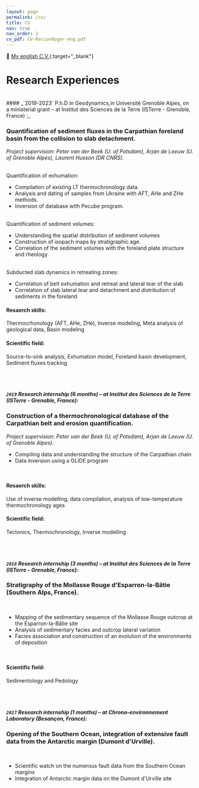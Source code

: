 ```yaml
---
layout: page
permalink: /cv/
title: CV
nav: true
nav_order: 2
cv_pdf: CV-MarionRoger-eng.pdf
---
```


📄  [My english C.V.](/assets/pdf/CV-MarionRoger-2023-EN.pdf){:target="_blank"}


<h1>Research Experiences</h1> 
<br>
#### _`2019-2023` P.h.D in Geodynamics,in Université Grenoble Alpes, on a ministerial grant – at Institut des Sciences de la Terre (ISTerre - Grenoble, France) :_   

<h3> Quantification of sediment fluxes in the Carpathian foreland basin from the collision to slab detachment.</h3>
<i>Project supervision:  Peter van der Beek (U. of Potsdam), Arjan de Leeuw (U. of Grenoble Alpes), Laurent Husson (DR CNRS).</i>

<br>Quantification of exhumation:
<ul>
  <li>Compilation of existing LT thermochronology data.</li>
  <li>Analysis and dating of samples from Ukraine with AFT, AHe and ZHe methods.</li>
  <li>Inversion of database with Pecube program.</li>
</ul>

<br>Quantification of sediment volumes:
<ul>
  <li>Understanding the spatial distribution of sediment volumes</li>
  <li>Construction of isopach maps by stratigraphic age.</li>
  <li>Correlation of the sediment volumes with the foreland plate structure and rheology.  </li>
</ul>

<br>Subducted slab dynamics in retreating zones:
<ul>
  <li>Correlation of belt exhumation and retreat and lateral tear of the slab</li>
  <li>Correlation of slab lateral tear and detachment and distribution of sediments in the foreland </li>
</ul> 
  
<p><h4>Resaerch skills:</h4> 
Thermocrhonology (AFT, AHe, ZHe), Inverse modeling, Meta analysis of geological data, Basin modeling
<h4>Scientific field:</h4> 
Source-to-sink analysis, Exhumation model, Foreland basin development, Sediment fluxes tracking
</p>
<br>
<br>


#### _`2019` Research internship <b>(6 months)</b> – at Institut des Sciences de la Terre (ISTerre - Grenoble, France):_
<h3>Construction of a thermochronological database of the Carpathian belt and erosion quantification.</h3>
<i>Project supervision:  Peter van der Beek (U. of Potsdam), Arjan de Leeuw (U. of Grenoble Alpes).</i>
<br><ul>
  <li>Compiling data and understanding the structure of the Carpathian chain</li>
  <li>Data inversion using a GLIDE program
</ul>
<br>
<p><h4>Resaerch skills:</h4> Use of inverse modelling, data compilation, analysis of low-temperature thermochronology ages
<br>
<h4>Scientific field:</h4> Tectonics, Thermochronology, Inverse modelling
</p>
<br>
<br>



#### _`2018` Research internship <b>(3 months)</b> – at Institut des Sciences de la Terre (ISTerre - Grenoble, France):_
<h3>Stratigraphy of the Mollasse Rouge d'Esparron-la-Bâtie (Southern Alps, France).</h3>
<br><ul>
  <li>Mapping of the sedimentary sequence of the Mollasse Rouge outcrop at the Esparron-la-Bâtie site  </li>
  <li>Analysis of sedimentary facies and outcrop lateral variation  </li>
  <li>Facies association and construction of an evolution of the environments of deposition  </li>
</ul>
<br>
<p><h4>Scientific field:</h4> 
Sedimentology and Pedology
</p>
<br>
<br>


#### _`2017` Research internship <b>(1 months)</b> – at Chrono-environnement Laboratory (Besançon, France):_
<h3>Opening of the Southern Ocean, integration of extensive fault data from the Antarctic margin (Dumont d'Urville).</h3>
<br><ul>
  <li>Scientific watch on the numerous fault data from the Southern Ocean margins  </li>
  <li>Integration of Antarctic margin data on the Dumont d'Urville site  </li>
</ul>
<br>
<br>

